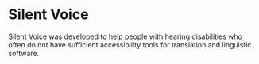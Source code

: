 # Silent Voice

Silent Voice was developed to help people with hearing disabilities who often do not have sufficient accessibility tools for translation and linguistic software.
